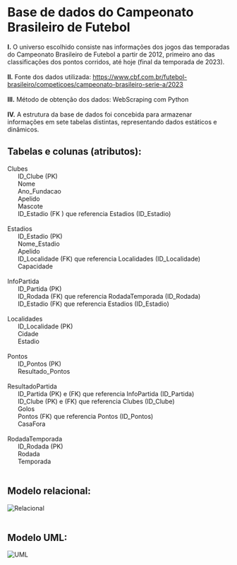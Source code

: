 # Base de dados do Campeonato Brasileiro de Futebol

**I.**	O universo escolhido consiste nas informações dos jogos das temporadas do Campeonato Brasileiro de Futebol a partir de 2012, primeiro ano das classificações dos pontos corridos, até hoje (final da temporada de 2023). <br><br>
**II.**	Fonte dos dados utilizada:
https://www.cbf.com.br/futebol-brasileiro/competicoes/campeonato-brasileiro-serie-a/2023<br><br>
**III.**	Método de obtenção dos dados: WebScraping com Python<br><br>
**IV.**	A estrutura da base de dados foi concebida para armazenar informações em sete tabelas distintas, representando dados estáticos e dinâmicos.

## Tabelas e colunas (atributos): <br>

Clubes<br>
&nbsp;&nbsp;&nbsp;&nbsp;&nbsp;&nbsp;ID_Clube (PK)<br>
&nbsp;&nbsp;&nbsp;&nbsp;&nbsp;&nbsp;Nome<br>
&nbsp;&nbsp;&nbsp;&nbsp;&nbsp;&nbsp;Ano_Fundacao<br>
&nbsp;&nbsp;&nbsp;&nbsp;&nbsp;&nbsp;Apelido<br>
&nbsp;&nbsp;&nbsp;&nbsp;&nbsp;&nbsp;Mascote<br>
&nbsp;&nbsp;&nbsp;&nbsp;&nbsp;&nbsp;ID_Estadio (FK ) que referencia Estadios (ID_Estadio)<br>
<br>
Estadios<br>
&nbsp;&nbsp;&nbsp;&nbsp;&nbsp;&nbsp;ID_Estadio (PK)<br>
&nbsp;&nbsp;&nbsp;&nbsp;&nbsp;&nbsp;Nome_Estadio<br>
&nbsp;&nbsp;&nbsp;&nbsp;&nbsp;&nbsp;Apelido<br>
&nbsp;&nbsp;&nbsp;&nbsp;&nbsp;&nbsp;ID_Localidade (FK) que referencia Localidades (ID_Localidade)<br>
&nbsp;&nbsp;&nbsp;&nbsp;&nbsp;&nbsp;Capacidade<br>
<br>
InfoPartida<br>
&nbsp;&nbsp;&nbsp;&nbsp;&nbsp;&nbsp;ID_Partida (PK)<br>
&nbsp;&nbsp;&nbsp;&nbsp;&nbsp;&nbsp;ID_Rodada (FK) que referencia RodadaTemporada (ID_Rodada)<br>
&nbsp;&nbsp;&nbsp;&nbsp;&nbsp;&nbsp;ID_Estadio (FK) que referencia Estadios (ID_Estadio)<br>
<br>
Localidades<br>
&nbsp;&nbsp;&nbsp;&nbsp;&nbsp;&nbsp;ID_Localidade (PK)<br>
&nbsp;&nbsp;&nbsp;&nbsp;&nbsp;&nbsp;Cidade<br>
&nbsp;&nbsp;&nbsp;&nbsp;&nbsp;&nbsp;Estadio<br>
<br>
Pontos<br>
&nbsp;&nbsp;&nbsp;&nbsp;&nbsp;&nbsp;ID_Pontos (PK)<br>
&nbsp;&nbsp;&nbsp;&nbsp;&nbsp;&nbsp;Resultado_Pontos<br>
<br>
ResultadoPartida<br>
&nbsp;&nbsp;&nbsp;&nbsp;&nbsp;&nbsp;ID_Partida (PK) e (FK) que referencia InfoPartida (ID_Partida)<br>
&nbsp;&nbsp;&nbsp;&nbsp;&nbsp;&nbsp;ID_Clube (PK) e (FK) que referencia Clubes (ID_Clube)<br>
&nbsp;&nbsp;&nbsp;&nbsp;&nbsp;&nbsp;Golos<br>
&nbsp;&nbsp;&nbsp;&nbsp;&nbsp;&nbsp;Pontos (FK) que referencia Pontos (ID_Pontos)<br>
&nbsp;&nbsp;&nbsp;&nbsp;&nbsp;&nbsp;CasaFora<br>
<br>
RodadaTemporada<br>
&nbsp;&nbsp;&nbsp;&nbsp;&nbsp;&nbsp;ID_Rodada (PK)<br>
&nbsp;&nbsp;&nbsp;&nbsp;&nbsp;&nbsp;Rodada<br>
&nbsp;&nbsp;&nbsp;&nbsp;&nbsp;&nbsp;Temporada
<br><br>
## Modelo relacional:<br>
![Relacional](https://github.com/leonardoalz/BrasileiraoDB/assets/90292319/1685367c-5a99-4e0e-9f4d-00f3cd8cc9f1)
<br><br>
## Modelo UML:<br>
![UML](https://github.com/leonardoalz/BrasileiraoDB/assets/90292319/df2226df-b069-4ac3-852f-9affe1eebc86)

